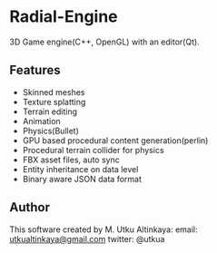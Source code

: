 Radial-Engine
=============

3D Game engine(C++, OpenGL) with an editor(Qt).

Features
--------

- Skinned meshes
- Texture splatting
- Terrain editing
- Animation
- Physics(Bullet)
- GPU based procedural content generation(perlin)
- Procedural terrain collider for physics
- FBX asset files, auto sync
- Entity inheritance on data level
- Binary aware JSON data format

Author
------

This software created by M. Utku Altinkaya: email: utkualtinkaya@gmail.com twitter: @utkua
